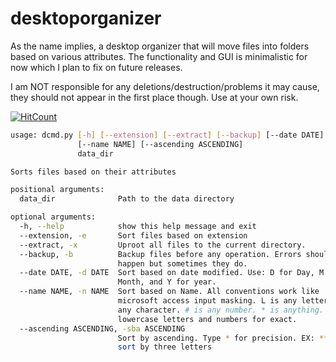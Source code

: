 # desktoporganizer
As the name implies, a desktop organizer that will move files into folders based on various attributes.
The functionality and GUI is minimalistic for now which I plan to fix on future releases.

I am NOT responsible for any deletions/destruction/problems it may cause, they should not appear in the first place though. Use at your own risk.

[![HitCount](http://hits.dwyl.io/saleguas/desktoporganizer.svg)](http://hits.dwyl.io/saleguas/desktoporganizer)
```bash
usage: dcmd.py [-h] [--extension] [--extract] [--backup] [--date DATE]
               [--name NAME] [--ascending ASCENDING]
               data_dir

Sorts files based on their attributes

positional arguments:
  data_dir              Path to the data directory

optional arguments:
  -h, --help            show this help message and exit
  --extension, -e       Sort files based on extension
  --extract, -x         Uproot all files to the current directory.
  --backup, -b          Backup files before any operation. Errors should not
                        happen but sometimes they do.
  --date DATE, -d DATE  Sort based on date modified. Use: D for Day, M for
                        Month, and Y for year.
  --name NAME, -n NAME  Sort based on Name. All conventions work like
                        microsoft access input masking. L is any letter. ? is
                        any character. # is any number. * is anything. Use
                        lowercase letters and numbers for exact.
  --ascending ASCENDING, -sba ASCENDING
                        Sort by ascending. Type * for precision. EX: *** would
                        sort by three letters

```